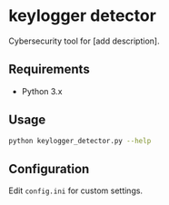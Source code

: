 # keylogger detector
Cybersecurity tool for [add description].

## Requirements
- Python 3.x


## Usage
```bash
python keylogger_detector.py --help
```

## Configuration
Edit `config.ini` for custom settings.
